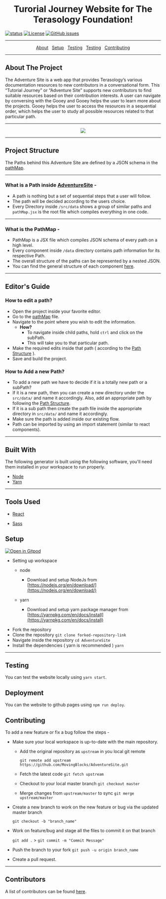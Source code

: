 <h1 align="center">Turorial Journey Website for The Terasology Foundation!</h1>

[![status](https://img.shields.io/badge/status-pre--alpha-red.svg)](https://github.com/MovingBlocks/AdventureSite)
[![License](https://img.shields.io/badge/license-MIT-brightgreen.svg)](https://opensource.org/licenses/MIT)
[![GitHub issues](https://img.shields.io/github/issues/MovingBlocks/AdventureSite.svg)](https://github.com/MovingBlocks/AdventureSite/issues/)

---

<p align="center">
  <a href="#setup">About</a>&nbsp;&nbsp;
  <a href="#help">Setup</a>&nbsp;&nbsp;
  <a href="#testing">Testing</a>&nbsp;&nbsp;
  <a href="#deployment">Testing</a>&nbsp;&nbsp;
  <a href="#contributing">Contributing</a>
</p>

---

<h2 id="about">About The Project</h2>

The Adventure Site is a web app that provides Terasology’s various documentation resources to new contributors in a conversational form. This “Tutorial Journey” or “Adventure Site” supports new contributors to find suitable resources based on their contribution interests. A user can navigate by conversing with the Gooey and Gooey helps the user to learn more about the projects. Gooey helps the user to access the resources in a sequential order, which helps the user to study all possible resources related to that particular path.

---

<p  align="center">
<img src="./AdventureSite.gif"></img>
</p>

---

<h2 id="project-structure">Project Structure</h2>

The Paths behind this Adventure Site are defined by a JSON schema in the [pathMap](/src/data/pathMap.jsx).

---
### What is a Path inside [AdventureSite](http://prathamesh.me/AdventureSite/) -
- A path is nothing but a set of sequential steps that a user will follow. 
- The path will be decided according to the users choice.
- Every Directory inside `/src/data` shows a group of similar paths and `pathMap.jsx` is the root file which compiles everything in one code.

---

### What is the PathMap -
- PathMap is a JSX file which compiles JSON schema of every path on a high level.
- Every component inside `/data` directory contains path information for its respective Path.
- The overall structure of the paths can be represented by a nested JSON.
- You can find the general structure of each component [here](./pathStructure.md).

---

<h2 id="editors-guide">Editor's Guide</h2>

### How to edit a path?
- Open the project inside your favorite editor.
- Go to the [pathMap](/src/data/pathMap.jsx) file.
- Navigate to the point where you wish to edit the information.
  - **How?** 
    - To navigate inside child paths, hold `ctrl` and click on the subPath.   
    - This will take you to that particular path.
- Make the required edits inside that path ( according to the [Path Structure](./pathStructure.md) ).
- Save and build the project.    

### How to Add a new Path?
- To add a new path we have to decide if it is a totally new path or a subPath?
- If it is a new path, then you can create a new directory under the `src/data/` and name it accordingly. Also, add an appropriate path by following the [Path Structure](./pathStructure.md).
- If it is a sub path then create the path file inside the appropriate directory in `src/data/` and name it accordingly.
- Make sure the path is added inside our existing flow.
- Path can be imported by using an import statement (similar to react components).

---

<h2 id="built-with">Built With</h2>

The following generator is built using the following software, you'll need them installed in your workspace to run properly.

- [Node](https://nodejs.org/en/)
- [Yarn](https://yarnpkg.com/en/)

---

<h2 id="tools-used">Tools Used</h2>

- [React](https://reactjs.org/docs/getting-started.html)

- [Sass](https://sass-lang.com/)

<h2 id="setup">Setup</h2>

[![Open in Gitpod](https://gitpod.io/button/open-in-gitpod.svg)](https://gitpod.io/#https://github.com/MovingBlocks/AdventureSite)

- Setting up workspace

  - node

    - Download and setup NodeJs from [https://nodejs.org/en/download/](https://nodejs.org/en/download/)

  - yarn

    - Download and setup yarn package manager from [https://yarnpkg.com/en/docs/install](https://yarnpkg.com/en/docs/install)

* Fork the repository
* Clone the repository `git clone forked-repository-link`
* Navigate inside the repository `cd AdventureSite`
* Install the dependencies ( yarn is recommended ) `yarn`

---

<h2 id="testing">Testing</h2>

You can test the website locally using `yarn start`.

<h2 id="deployment">Deployment</h2>

You can the website to github pages using `npm run deploy`.

<h2 id="contributing">Contributing</h2>

To add a new feature or fix a bug follow the steps -

- Make sure your local workspace is up-to-date with the main repository.

  - Add the original repository as `upstream` in you local git remote

    `git remote add upstream https://github.com/MovingBlocks/AdventureSite.git`

  - Fetch the latest code `git fetch upstream`

  - Checkout to your local master branch `git checkout master`

  - Merge changes from `upstream/master` to sync `git merge upstream/master`

- Create a new branch to work on the new feature or bug via the updated master branch

  `git checkout -b "branch_name"`

- Work on feature/bug and stage all the files to commit it on that branch

  `git add .` > `git commit -m "Commit Message"`

- Push the branch to your fork `git push -u origin branch_name`

- Create a pull request.

---

## Contributors

A list of contributors can be found [here](https://github.com/MovingBlocks/AdventureSite/graphs/contributors).

